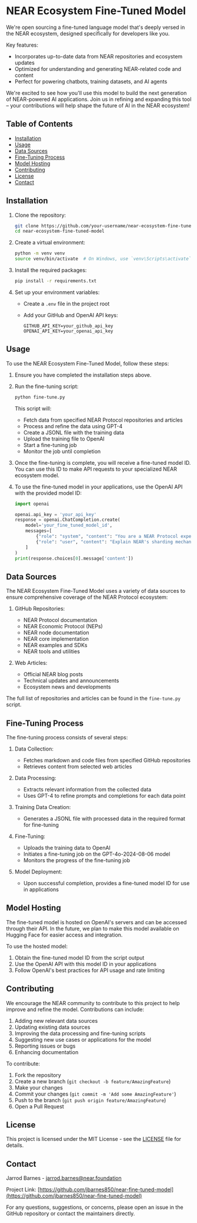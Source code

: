 # NEAR Ecosystem Fine-Tuned Model

We're open sourcing a fine-tuned language model that's deeply versed in the NEAR ecosystem, designed specifically for developers like you.

Key features:

- Incorporates up-to-date data from NEAR repositories and ecosystem updates
- Optimized for understanding and generating NEAR-related code and content
- Perfect for powering chatbots, training datasets, and AI agents

We're excited to see how you'll use this model to build the next generation of NEAR-powered AI applications. Join us in refining and expanding this tool – your contributions will help shape the future of AI in the NEAR ecosystem!

## Table of Contents

- [Installation](#installation)
- [Usage](#usage)
- [Data Sources](#data-sources)
- [Fine-Tuning Process](#fine-tuning-process)
- [Model Hosting](#model-hosting)
- [Contributing](#contributing)
- [License](#license)
- [Contact](#contact)

## Installation

1. Clone the repository:

   ```bash
   git clone https://github.com/your-username/near-ecosystem-fine-tuned-model.git
   cd near-ecosystem-fine-tuned-model
   ```

2. Create a virtual environment:

   ```bash
   python -m venv venv
   source venv/bin/activate  # On Windows, use `venv\Scripts\activate`
   ```

3. Install the required packages:

   ```bash
   pip install -r requirements.txt
   ```

4. Set up your environment variables:
   - Create a `.env` file in the project root
   - Add your GitHub and OpenAI API keys:

     ```plaintext
     GITHUB_API_KEY=your_github_api_key
     OPENAI_API_KEY=your_openai_api_key
     ```

## Usage

To use the NEAR Ecosystem Fine-Tuned Model, follow these steps:

1. Ensure you have completed the installation steps above.

2. Run the fine-tuning script:

   ```bash
   python fine-tune.py
   ```

   This script will:
   - Fetch data from specified NEAR Protocol repositories and articles
   - Process and refine the data using GPT-4
   - Create a JSONL file with the training data
   - Upload the training file to OpenAI
   - Start a fine-tuning job
   - Monitor the job until completion

3. Once the fine-tuning is complete, you will receive a fine-tuned model ID. You can use this ID to make API requests to your specialized NEAR ecosystem model.

4. To use the fine-tuned model in your applications, use the OpenAI API with the provided model ID:

   ```python
   import openai

   openai.api_key = 'your_api_key'
   response = openai.ChatCompletion.create(
       model='your_fine_tuned_model_id',
       messages=[
           {"role": "system", "content": "You are a NEAR Protocol expert."},
           {"role": "user", "content": "Explain NEAR's sharding mechanism."}
       ]
   )
   print(response.choices[0].message['content'])
   ```

## Data Sources

The NEAR Ecosystem Fine-Tuned Model uses a variety of data sources to ensure comprehensive coverage of the NEAR Protocol ecosystem:

1. GitHub Repositories:
   - NEAR Protocol documentation
   - NEAR Economic Protocol (NEPs)
   - NEAR node documentation
   - NEAR core implementation
   - NEAR examples and SDKs
   - NEAR tools and utilities

2. Web Articles:
   - Official NEAR blog posts
   - Technical updates and announcements
   - Ecosystem news and developments

The full list of repositories and articles can be found in the `fine-tune.py` script.

## Fine-Tuning Process

The fine-tuning process consists of several steps:

1. Data Collection:
   - Fetches markdown and code files from specified GitHub repositories
   - Retrieves content from selected web articles

2. Data Processing:
   - Extracts relevant information from the collected data
   - Uses GPT-4 to refine prompts and completions for each data point

3. Training Data Creation:
   - Generates a JSONL file with processed data in the required format for fine-tuning

4. Fine-Tuning:
   - Uploads the training data to OpenAI
   - Initiates a fine-tuning job on the GPT-4o-2024-08-06 model
   - Monitors the progress of the fine-tuning job

5. Model Deployment:
   - Upon successful completion, provides a fine-tuned model ID for use in applications

## Model Hosting

The fine-tuned model is hosted on OpenAI's servers and can be accessed through their API. In the future, we plan to make this model available on Hugging Face for easier access and integration.

To use the hosted model:

1. Obtain the fine-tuned model ID from the script output
2. Use the OpenAI API with this model ID in your applications
3. Follow OpenAI's best practices for API usage and rate limiting

## Contributing

We encourage the NEAR community to contribute to this project to help improve and refine the model. Contributions can include:

1. Adding new relevant data sources
2. Updating existing data sources
3. Improving the data processing and fine-tuning scripts
4. Suggesting new use cases or applications for the model
5. Reporting issues or bugs
6. Enhancing documentation

To contribute:

1. Fork the repository
2. Create a new branch (`git checkout -b feature/AmazingFeature`)
3. Make your changes
4. Commit your changes (`git commit -m 'Add some AmazingFeature'`)
5. Push to the branch (`git push origin feature/AmazingFeature`)
6. Open a Pull Request

## License

This project is licensed under the MIT License - see the [LICENSE](LICENSE) file for details.

## Contact

Jarrod Barnes - <jarrod.barnes@near.foundation>

Project Link: [https://github.com/jbarnes850/near-fine-tuned-model](https://github.com/jbarnes850/near-fine-tuned-model)

For any questions, suggestions, or concerns, please open an issue in the GitHub repository or contact the maintainers directly.
